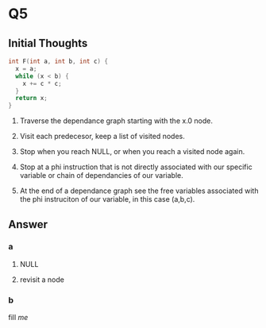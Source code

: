 # Q5

## Initial Thoughts

```C
int F(int a, int b, int c) {
  x = a;
  while (x < b) {
    x += c * c;
  }
  return x;
}
```

1. Traverse the dependance graph starting with the x.0 node.

2. Visit each predecesor, keep a list of visited nodes.

3. Stop when you reach NULL, or when you reach a visited node again.

4. Stop at a phi instruction that is not directly associated with our specific variable or chain of dependancies of our variable.

5. At the end of a dependance graph see the free variables associated with the phi instruciton of our variable, in this case (a,b,c).

## Answer

### a

1. NULL

2. revisit a node

### b

fill *me*
